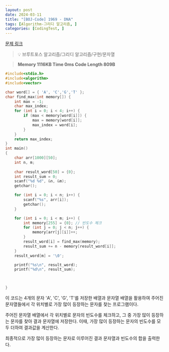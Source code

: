 ```yaml
---
layout: post
date: 2024-03-11
title: "[BOJ-Code] 1969 - DNA"
tags: [Algorithm-그리디 알고리즘, ]
categories: [CodingTest, ]
---
```


[문제 링크](https://www.acmicpc.net/problem/1969)


> 💡 브루트포스 알고리즘/그리디 알고리즘/구현/문자열


> **Memory   1116KB                                   Time   0ms                                Code Length   809B**


```c++
#include<stdio.h>
#include<algorithm>
#include<vector>

char word[] = { 'A', 'C','G','T' };
char find_max(int memory[]) {
	int max = -1;
	char max_index;
	for (int i = 0; i < 4; i++) {
		if (max < memory[word[i]]) {
			max = memory[word[i]];
			max_index = word[i];
		}
	}
	return max_index;
}
int main()
{
	char arr[1000][50];
	int n, m;
	
	char result_word[50] = {0};
	int result_sum = 0;
	scanf("%d %d", &n, &m);
	getchar();

	for (int i = 0; i < n; i++) {
		scanf("%s", arr[i]);
		getchar();
	}

	for (int i = 0; i < m; i++) {
		int memory[255] = {0}; // 빈도수 체크
		for (int j = 0; j < n; j++) {
			memory[arr[j][i]]++;
		}
		result_word[i] = find_max(memory);
		result_sum += n - memory[result_word[i]];
	}
	result_word[m] = '\0';

	printf("%s\n", result_word);
	printf("%d\n", result_sum);
	


}
```


이 코드는 4개의 문자 'A', 'C', 'G', 'T'를 저장한 배열과 문자열 배열을 활용하여 주어진 문자열들에서 각 위치별로 가장 많이 등장하는 문자를 찾는 프로그램이다.

주어진 문자열 배열에서 각 위치별로 문자의 빈도수를 체크하고, 그 중 가장 많이 등장하는 문자를 찾아 결과 문자열에 저장한다. 이때, 가장 많이 등장하는 문자의 빈도수를 모두 더하여 결과값을 계산한다.

최종적으로 가장 많이 등장하는 문자로 이루어진 결과 문자열과 빈도수의 합을 출력한다.

